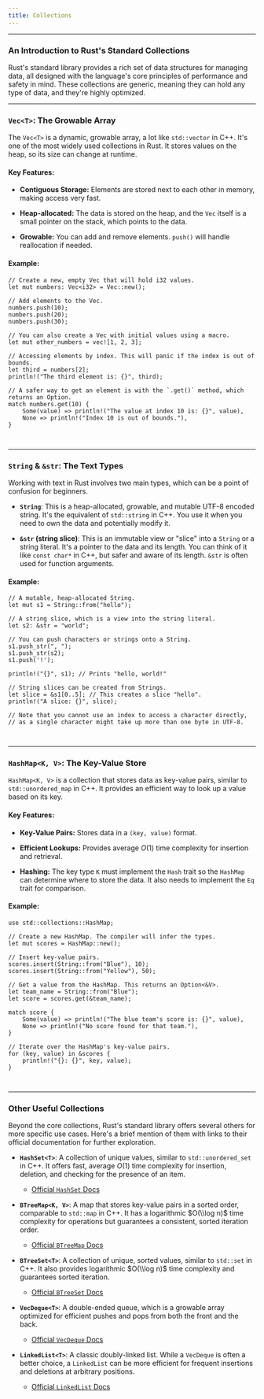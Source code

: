 ```yaml
---
title: Collections
---
```


---

### An Introduction to Rust's Standard Collections

Rust's standard library provides a rich set of data structures for managing data, all designed with the language's core principles of performance and safety in mind. These collections are generic, meaning they can hold any type of data, and they're highly optimized.

---

### `Vec<T>`: The Growable Array

The `Vec<T>` is a dynamic, growable array, a lot like `std::vector` in C++. It's one of the most widely used collections in Rust. It stores values on the heap, so its size can change at runtime.

#### Key Features:

- **Contiguous Storage:** Elements are stored next to each other in memory, making access very fast.

- **Heap-allocated:** The data is stored on the heap, and the `Vec` itself is a small pointer on the stack, which points to the data.

- **Growable:** You can add and remove elements. `push()` will handle reallocation if needed.

#### Example:

```
// Create a new, empty Vec that will hold i32 values.
let mut numbers: Vec<i32> = Vec::new();

// Add elements to the Vec.
numbers.push(10);
numbers.push(20);
numbers.push(30);

// You can also create a Vec with initial values using a macro.
let mut other_numbers = vec![1, 2, 3];

// Accessing elements by index. This will panic if the index is out of bounds.
let third = numbers[2];
println!("The third element is: {}", third);

// A safer way to get an element is with the `.get()` method, which returns an Option.
match numbers.get(10) {
    Some(value) => println!("The value at index 10 is: {}", value),
    None => println!("Index 10 is out of bounds."),
}



```

---

### `String` & `&str`: The Text Types

Working with text in Rust involves two main types, which can be a point of confusion for beginners.

- **`String`**: This is a heap-allocated, growable, and mutable UTF-8 encoded string. It's the equivalent of `std::string` in C++. You use it when you need to own the data and potentially modify it.

- **`&str` (string slice)**: This is an immutable view or "slice" into a `String` or a string literal. It's a pointer to the data and its length. You can think of it like `const char*` in C++, but safer and aware of its length. `&str` is often used for function arguments.

#### Example:

```
// A mutable, heap-allocated String.
let mut s1 = String::from("hello");

// A string slice, which is a view into the string literal.
let s2: &str = "world";

// You can push characters or strings onto a String.
s1.push_str(", ");
s1.push_str(s2);
s1.push('!');

println!("{}", s1); // Prints "hello, world!"

// String slices can be created from Strings.
let slice = &s1[0..5]; // This creates a slice "hello".
println!("A slice: {}", slice);

// Note that you cannot use an index to access a character directly,
// as a single character might take up more than one byte in UTF-8.



```

---

### `HashMap<K, V>`: The Key-Value Store

`HashMap<K, V>` is a collection that stores data as key-value pairs, similar to `std::unordered_map` in C++. It provides an efficient way to look up a value based on its key.

#### Key Features:

- **Key-Value Pairs:** Stores data in a `(key, value)` format.

- **Efficient Lookups:** Provides average $O(1)$ time complexity for insertion and retrieval.

- **Hashing:** The key type `K` must implement the `Hash` trait so the `HashMap` can determine where to store the data. It also needs to implement the `Eq` trait for comparison.

#### Example:

```
use std::collections::HashMap;

// Create a new HashMap. The compiler will infer the types.
let mut scores = HashMap::new();

// Insert key-value pairs.
scores.insert(String::from("Blue"), 10);
scores.insert(String::from("Yellow"), 50);

// Get a value from the HashMap. This returns an Option<&V>.
let team_name = String::from("Blue");
let score = scores.get(&team_name);

match score {
    Some(value) => println!("The blue team's score is: {}", value),
    None => println!("No score found for that team."),
}

// Iterate over the HashMap's key-value pairs.
for (key, value) in &scores {
    println!("{}: {}", key, value);
}



```

---

### Other Useful Collections

Beyond the core collections, Rust's standard library offers several others for more specific use cases. Here's a brief mention of them with links to their official documentation for further exploration.

- **`HashSet<T>`**: A collection of unique values, similar to `std::unordered_set` in C++. It offers fast, average $O(1)$ time complexity for insertion, deletion, and checking for the presence of an item.

  - [Official `HashSet` Docs](https://doc.rust-lang.org/std/collections/struct.HashSet.html)

- **`BTreeMap<K, V>`**: A map that stores key-value pairs in a sorted order, comparable to `std::map` in C++. It has a logarithmic $O(\\log n)$ time complexity for operations but guarantees a consistent, sorted iteration order.

  - [Official `BTreeMap` Docs](<https://www.google.com/search?q=%5Bhttps://www.google.com/search%3Fq%3D%255Bhttps://www.google.com/search%253Fq%253D%25255Bhttps://doc.rust-lang.org/std/collections/struct.BTreeMap.html%25255D%255D%5D(https://www.google.com/search%3Fq%3D%255Bhttps://www.google.com/search%253Fq%253D%25255Bhttps://doc.rust-lang.org/std/collections/struct.BTreeMap.html%25255D%255D)(%5Bhttps://www.google.com/search%253Fq%253D%25255Bhttps://doc.rust-lang.org/std/collections/struct.BTreeMap.html%25255D%5D(https://www.google.com/search%253Fq%253D%25255Bhttps://doc.rust-lang.org/std/collections/struct.BTreeMap.html%25255D))(%255B%5Bhttps://doc.rust-lang.org/std/collections/struct.BTreeMap.html%255D%5D(https://doc.rust-lang.org/std/collections/struct.BTreeMap.html%255D)(%5Bhttps://doc.rust-lang.org/std/collections/struct.BTreeMap.html%5D(https://doc.rust-lang.org/std/collections/struct.BTreeMap.html)))>)

- **`BTreeSet<T>`**: A collection of unique, sorted values, similar to `std::set` in C++. It also provides logarithmic $O(\\log n)$ time complexity and guarantees sorted iteration.

  - [Official `BTreeSet` Docs](https://doc.rust-lang.org/std/collections/struct.BTreeMap.html)

- **`VecDeque<T>`**: A double-ended queue, which is a growable array optimized for efficient pushes and pops from both the front and the back.

  - [Official `VecDeque` Docs](https://doc.rust-lang.org/std/collections/struct.VecDeque.html)

- **`LinkedList<T>`**: A classic doubly-linked list. While a `VecDeque` is often a better choice, a `LinkedList` can be more efficient for frequent insertions and deletions at arbitrary positions.

  - [Official `LinkedList` Docs](https://doc.rust-lang.org/std/collections/struct.LinkedList.html)
